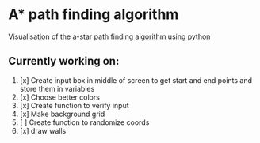 # A\* path finding algorithm

Visualisation of the a-star path finding algorithm using python

## Currently working on:

1. [x] Create input box in middle of screen to get start and end points
       and store them in variables
2. [x] Choose better colors
3. [x] Create function to verify input
4. [x] Make background grid
5. [ ] Create function to randomize coords
6. [x] draw walls
